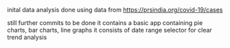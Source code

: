 inital data analysis done using data from
https://prsindia.org/covid-19/cases

still further commits to be done 
it contains a basic app containing pie charts, bar charts, line graphs 
it consists of date range selector for clear trend analysis
